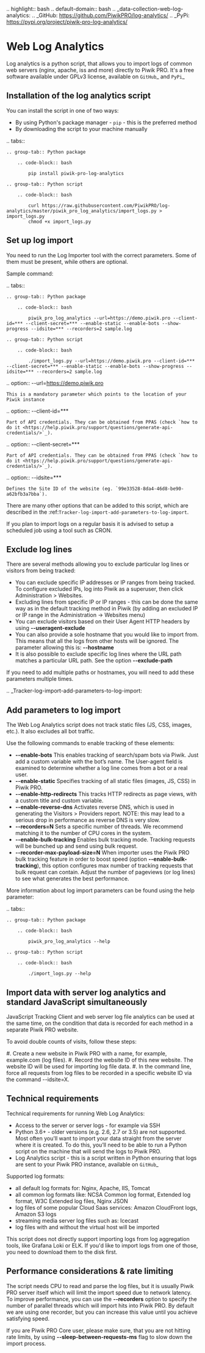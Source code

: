 .. highlight:: bash
.. default-domain:: bash
.. _data-collection-web-log-analytics:
.. _GitHub: https://github.com/PiwikPRO/log-analytics/
.. _PyPi: https://pypi.org/project/piwik-pro-log-analytics/


Web Log Analytics
=================


Log analytics is a python script, that allows you to import logs of common web servers (nginx, apache, iss and more) directly to Piwik PRO. It's a free software available under GPLv3 license, available on `GitHub`_ and `PyPi`_

Installation of the log analytics script
-----------------

You can install the script in one of two ways:

- By using Python's package manager - `pip` - this is the preferred method
- By downloading the script to your machine manually


.. tabs::

    .. group-tab:: Python package

        .. code-block:: bash

            pip install piwik-pro-log-analytics

    .. group-tab:: Python script

        .. code-block:: bash

            curl https://raw.githubusercontent.com/PiwikPRO/log-analytics/master/piwik_pro_log_analytics/import_logs.py > import_logs.py
            chmod +x import_logs.py

Set up log import
-----------------


You need to run the Log Importer tool with the correct parameters. Some of them must be present, while others are optional.


Sample command:

.. tabs::

    .. group-tab:: Python package

        .. code-block:: bash

            piwik_pro_log_analytics --url=https://demo.piwik.pro --client-id=*** --client-secret=*** --enable-static --enable-bots --show-progress --idsite=*** --recorders=2 sample.log

    .. group-tab:: Python script

        .. code-block:: bash

            ./import_logs.py --url=https://demo.piwik.pro --client-id=*** --client-secret=*** --enable-static --enable-bots --show-progress --idsite=*** --recorders=2 sample.log


.. option:: --url=https://demo.piwik.pro

    This is a mandatory parameter which points to the location of your Piwik instance

.. option:: --client-id=***

    Part of API credentials. They can be obtained from PPAS (check `how to do it <https://help.piwik.pro/support/questions/generate-api-credentials/>`_).

.. option:: --client-secret=***

    Part of API credentials. They can be obtained from PPAS (check `how to do it <https://help.piwik.pro/support/questions/generate-api-credentials/>`_).

.. option:: --idsite=***

    Defines the Site ID of the website (eg. `99e33528-8da4-46d8-be90-a62bfb3a7bba`).

There are many other options that can be added to this script, which are described in the :ref:`Tracker-log-import-add-parameters-to-log-import`.

If you plan to import logs on a regular basis it is advised to setup a scheduled job using a tool such as CRON.

Exclude log lines
-----------------

There are several methods allowing you to exclude particular log lines or visitors from being tracked:

- You can exclude specific IP addresses or IP ranges from being tracked. To configure excluded IPs, log into Piwik as a superuser, then click Administration > Websites.
- Excluding lines from specific IP or IP ranges - this can be done the same way as in the default tracking method in Piwik (by adding an excluded IP or IP range in the Administration -> Websites menu)
- You can exclude visitors based on their User Agent HTTP headers by using **--useragent-exclude**
- You can also provide a sole hostname that you would like to import from. This means that all the logs from other hosts will be ignored. The parameter allowing this is: **--hostname**
- It is also possible to exclude specific log lines where the URL path matches a particular URL path. See the option **--exclude-path**

If you need to add multiple paths or hostnames, you will need to add these parameters multiple times.

.. _Tracker-log-import-add-parameters-to-log-import:

Add parameters to log import
----------------------------

The Web Log Analytics script does not track static files (JS, CSS, images, etc.). It also excludes all bot traffic.

Use the following commands to enable tracking of these elements:

- **--enable-bots** This enables tracking of search/spam bots via Piwik. Just add a custom variable with the bot’s name. The User-agent field is examined to determine whether a log line comes from a bot or a real user.
- **--enable-static** Specifies tracking of all static files (images, JS, CSS) in Piwik PRO.
- **--enable-http-redirects** This tracks HTTP redirects as page views, with a custom title and custom variable.
- **--enable-reverse-dns** Activates reverse DNS, which is used in generating the Visitors > Providers report. NOTE: this may lead to a serious drop in performance as reverse DNS is very slow.
- **--recorders=N** Sets a specific number of threads. We recommend matching it to the number of CPU cores in the system.
- **--enable-bulk-tracking** Enables bulk tracking mode. Tracking requests will be bunched up and send using bulk request.
- **--recorder-max-payload-size=N** When importer uses the Piwik PRO bulk tracking feature in order to boost speed (option **--enable-bulk-tracking**), this option configures max number of tracking requests that bulk request can contain. Adjust the number of pageviews (or log lines) to see what generates the best performance.

More information about log import parameters can be found using the help parameter:

.. tabs::

    .. group-tab:: Python package

        .. code-block:: bash

            piwik_pro_log_analytics --help

    .. group-tab:: Python script

        .. code-block:: bash

            ./import_logs.py --help



Import data with server log analytics and standard JavaScript simultaneously
----------------------------------------------------------------------------

JavaScript Tracking Client and web server log file analytics can be used at the same time, on the condition that data is recorded for each method in a separate Piwik PRO website.

To avoid double counts of visits, follow these steps:

#. Create a new website in Piwik PRO with a name, for example, example.com (log files).
#. Record the website ID of this new website. The website ID will be used for importing log file data.
#. In the command line, force all requests from log files to be recorded in a specific website ID via the command --idsite=X.

Technical requirements
----------------------

Technical requirements for running Web Log Analytics:

- Access to the server or server logs - for example via SSH
- Python 3.6+ - older versions (e.g. 2.6, 2.7 or 3.5) are not supported. Most often you'll want to import your data straight from the server where it is created. To do this, you’ll need to be able to run a Python script on the machine that will send the logs to Piwik PRO.
- Log Analytics script - this is a script written in Python ensuring that logs are sent to your Piwik PRO instance,  available on `GitHub`_

Supported log formats:

- all default log formats for: Nginx, Apache, IIS, Tomcat
- all common log formats like: NCSA Common log format, Extended log format, W3C Extended log files, Nginx JSON
- log files of some popular Cloud Saas services: Amazon CloudFront logs, Amazon S3 logs
- streaming media server log files such as: Icecast
- log files with and without the virtual host will be imported

This script does not directly support importing logs from log aggregation tools, like Grafana Loki or ELK. If you'd like to import logs from one of those, you need to download them to the disk first.


Performance considerations & rate limiting
----------------------

The script needs CPU to read and parse the log files, but it is usually Piwik PRO server itself which will limit the import speed due to network latency.
To improve performance, you can use the **--recorders** option to specify the number of parallel threads which will import hits into Piwik PRO. By default we are using one recorder, but you can increase this value until you achieve satisfying speed.

If you are Piwik PRO Core user, please make sure, that you are not hitting rate limits, by using **--sleep-between-requests-ms** flag to slow down the import process.
